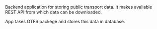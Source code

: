 Backend application for storing public transport data. It makes available REST API from which data can be downloaded.

App takes GTFS packege and stores this data in database.
